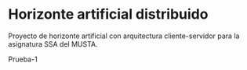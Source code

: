 # Horizonte artificial distribuido
Proyecto de horizonte artificial con arquitectura cliente-servidor para la asignatura SSA del MUSTA.

Prueba-1